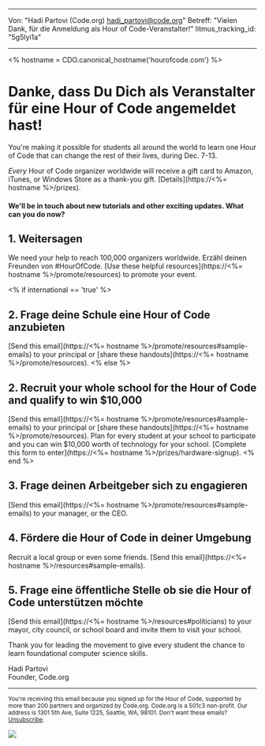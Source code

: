 * * *

Von: "Hadi Partovi (Code.org) [&#104;&#x61;&#x64;&#105;&#x5f;&#112;&#x61;&#x72;&#116;&#x6f;&#118;&#x69;&#x40;&#99;&#x6f;&#100;&#x65;&#x2e;&#111;&#x72;&#103;](&#109;&#x61;&#105;&#x6c;&#x74;&#111;&#x3a;&#104;&#x61;&#x64;&#105;&#x5f;&#112;&#x61;&#x72;&#116;&#x6f;&#118;&#x69;&#x40;&#99;&#x6f;&#100;&#x65;&#x2e;&#111;&#x72;&#103;)" Betreff: "Vielen Dank, für die Anmeldung als Hour of Code-Veranstalter!" litmus_tracking_id: "5g5lyi1a"

* * *

<% hostname = CDO.canonical_hostname('hourofcode.com') %>

# Danke, dass Du Dich als Veranstalter für eine Hour of Code angemeldet hast!

You're making it possible for students all around the world to learn one Hour of Code that can change the rest of their lives, during Dec. 7-13.

*Every* Hour of Code organizer worldwide will receive a gift card to Amazon, iTunes, or Windows Store as a thank-you gift. [Details](https://<%= hostname %>/prizes).

#### We'll be in touch about new tutorials and other exciting updates. What can you do now?

## 1. Weitersagen

We need your help to reach 100,000 organizers worldwide. Erzähl deinen Freunden von #HourOfCode. [Use these helpful resources](https://<%= hostname %>/promote/resources) to promote your event.

<% if international == 'true' %>

## 2. Frage deine Schule eine Hour of Code anzubieten

[Send this email](https://<%= hostname %>/promote/resources#sample-emails) to your principal or [share these handouts](https://<%= hostname %>/promote/resources). <% else %>

## 2. Recruit your whole school for the Hour of Code and qualify to win $10,000

[Send this email](https://<%= hostname %>/promote/resources#sample-emails) to your principal or [share these handouts](https://<%= hostname %>/promote/resources). Plan for every student at your school to participate and you can win $10,000 worth of technology for your school. [Complete this form to enter](https://<%= hostname %>/prizes/hardware-signup). <% end %>

## 3. Frage deinen Arbeitgeber sich zu engagieren

[Send this email](https://<%= hostname %>/promote/resources#sample-emails) to your manager, or the CEO.

## 4. Fördere die Hour of Code in deiner Umgebung

Recruit a local group or even some friends. [Send this email](https://<%= hostname %>/resources#sample-emails).

## 5. Frage eine öffentliche Stelle ob sie die Hour of Code unterstützen möchte

[Send this email](https://<%= hostname %>/resources#politicians) to your mayor, city council, or school board and invite them to visit your school.

Thank you for leading the movement to give every student the chance to learn foundational computer science skills.

Hadi Partovi  
Founder, Code.org

* * *

<small> You're receiving this email because you signed up for the Hour of Code, supported by more than 200 partners and organized by Code.org. Code.org is a 501c3 non-profit. Our address is 1301 5th Ave, Suite 1225, Seattle, WA, 98101. Don't want these emails? <a href="%= unsubscribe_link %">Unsubscribe</a>. </small>

![](<%= tracking_pixel %>)